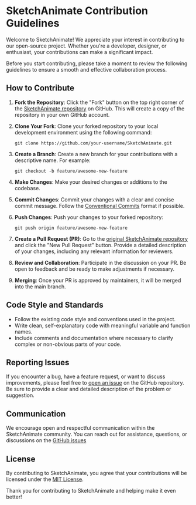 # SketchAnimate Contribution Guidelines

Welcome to SketchAnimate! We appreciate your interest in contributing to our open-source project. Whether you're a developer, designer, or enthusiast, your contributions can make a significant impact.

Before you start contributing, please take a moment to review the following guidelines to ensure a smooth and effective collaboration process.

## How to Contribute

1. **Fork the Repository**: Click the "Fork" button on the top right corner of the [SketchAnimate repository](https://github.com/Vidoux/SketchAnimate) on GitHub. This will create a copy of the repository in your own GitHub account.

2. **Clone Your Fork**: Clone your forked repository to your local development environment using the following command:
   ```
   git clone https://github.com/your-username/SketchAnimate.git
   ```

3. **Create a Branch**: Create a new branch for your contributions with a descriptive name. For example:
   ```
   git checkout -b feature/awesome-new-feature
   ```

4. **Make Changes**: Make your desired changes or additions to the codebase.

5. **Commit Changes**: Commit your changes with a clear and concise commit message. Follow the [Conventional Commits](https://www.conventionalcommits.org/en/v1.0.0/) format if possible.

6. **Push Changes**: Push your changes to your forked repository:
   ```
   git push origin feature/awesome-new-feature
   ```

7. **Create a Pull Request (PR)**: Go to the [original SketchAnimate repository](https://github.com/Vidoux/SketchAnimate) and click the "New Pull Request" button. Provide a detailed description of your changes, including any relevant information for reviewers.

8. **Review and Collaboration**: Participate in the discussion on your PR. Be open to feedback and be ready to make adjustments if necessary.

9. **Merging**: Once your PR is approved by maintainers, it will be merged into the main branch.

## Code Style and Standards

- Follow the existing code style and conventions used in the project.
- Write clean, self-explanatory code with meaningful variable and function names.
- Include comments and documentation where necessary to clarify complex or non-obvious parts of your code.

## Reporting Issues

If you encounter a bug, have a feature request, or want to discuss improvements, please feel free to [open an issue](https://github.com/Vidoux/SketchAnimate/issues) on the GitHub repository. Be sure to provide a clear and detailed description of the problem or suggestion.

## Communication

We encourage open and respectful communication within the SketchAnimate community. You can reach out for assistance, questions, or discussions on the [GitHub issues](https://github.com/Vidoux/SketchAnimate/issues)

## License

By contributing to SketchAnimate, you agree that your contributions will be licensed under the [MIT License](LICENSE).

Thank you for contributing to SketchAnimate and helping make it even better!
